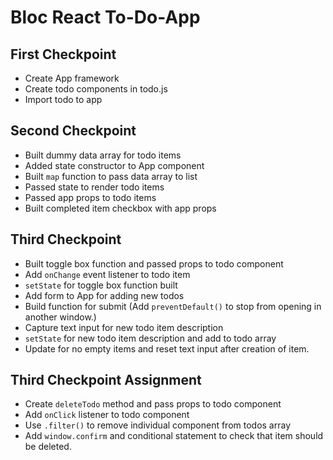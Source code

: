 # Bloc React To-Do-App

## First Checkpoint

* Create App framework
* Create todo components in todo.js
* Import todo to app

## Second Checkpoint

* Built dummy data array for todo items
* Added state constructor to App component
* Built `map` function to pass data array to list
* Passed state to render todo items
* Passed app props to todo items
* Built completed item checkbox with app props

## Third Checkpoint

* Built toggle box function and passed props to todo component
* Add `onChange` event listener to todo item
* `setState` for toggle box function built
* Add form to App for adding new todos
* Build function for submit (Add `preventDefault()` to stop from opening in another window.)
* Capture text input for new todo item description
* `setState` for new todo item description and add to todo array
* Update for no empty items and reset text input after creation of item.

## Third Checkpoint Assignment

* Create `deleteTodo` method and pass props to todo component
* Add `onClick` listener to todo component
* Use `.filter()` to remove individual component from todos array
* Add `window.confirm` and conditional statement to check that item should be deleted.